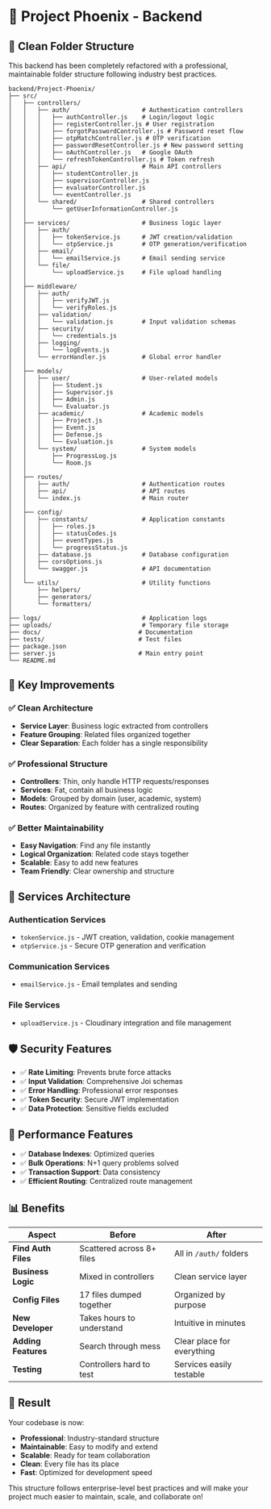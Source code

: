 # 🚀 Project Phoenix - Backend

## 📁 **Clean Folder Structure**

This backend has been completely refactored with a professional, maintainable folder structure following industry best practices.

```
backend/Project-Phoenix/
├── src/
│   ├── controllers/
│   │   ├── auth/                    # Authentication controllers
│   │   │   ├── authController.js    # Login/logout logic
│   │   │   ├── registerController.js # User registration
│   │   │   ├── forgotPasswordController.js # Password reset flow
│   │   │   ├── otpMatchController.js # OTP verification
│   │   │   ├── passwordResetController.js # New password setting
│   │   │   ├── oAuthController.js   # Google OAuth
│   │   │   └── refreshTokenController.js # Token refresh
│   │   ├── api/                     # Main API controllers
│   │   │   ├── studentController.js
│   │   │   ├── supervisorController.js
│   │   │   ├── evaluatorController.js
│   │   │   └── eventController.js
│   │   └── shared/                  # Shared controllers
│   │       └── getUserInformationController.js
│   │
│   ├── services/                    # Business logic layer
│   │   ├── auth/
│   │   │   ├── tokenService.js      # JWT creation/validation
│   │   │   └── otpService.js        # OTP generation/verification
│   │   ├── email/
│   │   │   └── emailService.js      # Email sending service
│   │   └── file/
│   │       └── uploadService.js     # File upload handling
│   │
│   ├── middleware/
│   │   ├── auth/
│   │   │   ├── verifyJWT.js
│   │   │   └── verifyRoles.js
│   │   ├── validation/
│   │   │   └── validation.js        # Input validation schemas
│   │   ├── security/
│   │   │   └── credentials.js
│   │   ├── logging/
│   │   │   └── logEvents.js
│   │   └── errorHandler.js          # Global error handler
│   │
│   ├── models/
│   │   ├── user/                    # User-related models
│   │   │   ├── Student.js
│   │   │   ├── Supervisor.js
│   │   │   ├── Admin.js
│   │   │   └── Evaluator.js
│   │   ├── academic/                # Academic models
│   │   │   ├── Project.js
│   │   │   ├── Event.js
│   │   │   ├── Defense.js
│   │   │   └── Evaluation.js
│   │   └── system/                  # System models
│   │       ├── ProgressLog.js
│   │       └── Room.js
│   │
│   ├── routes/
│   │   ├── auth/                    # Authentication routes
│   │   ├── api/                     # API routes
│   │   └── index.js                 # Main router
│   │
│   ├── config/
│   │   ├── constants/               # Application constants
│   │   │   ├── roles.js
│   │   │   ├── statusCodes.js
│   │   │   ├── eventTypes.js
│   │   │   └── progressStatus.js
│   │   ├── database.js              # Database configuration
│   │   ├── corsOptions.js
│   │   └── swagger.js               # API documentation
│   │
│   └── utils/                       # Utility functions
│       ├── helpers/
│       ├── generators/
│       └── formatters/
│
├── logs/                            # Application logs
├── uploads/                         # Temporary file storage
├── docs/                           # Documentation
├── tests/                          # Test files
├── package.json
├── server.js                       # Main entry point
└── README.md
```

## 🎯 **Key Improvements**

### **✅ Clean Architecture**
- **Service Layer**: Business logic extracted from controllers
- **Feature Grouping**: Related files organized together
- **Clear Separation**: Each folder has a single responsibility

### **✅ Professional Structure**
- **Controllers**: Thin, only handle HTTP requests/responses
- **Services**: Fat, contain all business logic
- **Models**: Grouped by domain (user, academic, system)
- **Routes**: Organized by feature with centralized routing

### **✅ Better Maintainability**
- **Easy Navigation**: Find any file instantly
- **Logical Organization**: Related code stays together
- **Scalable**: Easy to add new features
- **Team Friendly**: Clear ownership and structure

## 🔧 **Services Architecture**

### **Authentication Services**
- `tokenService.js` - JWT creation, validation, cookie management
- `otpService.js` - Secure OTP generation and verification

### **Communication Services**
- `emailService.js` - Email templates and sending

### **File Services**
- `uploadService.js` - Cloudinary integration and file management

## 🛡️ **Security Features**

- ✅ **Rate Limiting**: Prevents brute force attacks
- ✅ **Input Validation**: Comprehensive Joi schemas
- ✅ **Error Handling**: Professional error responses
- ✅ **Token Security**: Secure JWT implementation
- ✅ **Data Protection**: Sensitive fields excluded

## 🚀 **Performance Features**

- ✅ **Database Indexes**: Optimized queries
- ✅ **Bulk Operations**: N+1 query problems solved
- ✅ **Transaction Support**: Data consistency
- ✅ **Efficient Routing**: Centralized route management

## 📊 **Benefits**

| **Aspect** | **Before** | **After** |
|------------|------------|-----------|
| **Find Auth Files** | Scattered across 8+ files | All in `/auth/` folders |
| **Business Logic** | Mixed in controllers | Clean service layer |
| **Config Files** | 17 files dumped together | Organized by purpose |
| **New Developer** | Takes hours to understand | Intuitive in minutes |
| **Adding Features** | Search through mess | Clear place for everything |
| **Testing** | Controllers hard to test | Services easily testable |

## 🎉 **Result**

Your codebase is now:
- **Professional**: Industry-standard structure
- **Maintainable**: Easy to modify and extend
- **Scalable**: Ready for team collaboration
- **Clean**: Every file has its place
- **Fast**: Optimized for development speed

This structure follows enterprise-level best practices and will make your project much easier to maintain, scale, and collaborate on!
